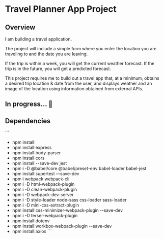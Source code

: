 # Travel Planner App Project

## Overview
I am building a travel application.

The project will include a simple form where you enter the location you are traveling to and the date you are leaving.

If the trip is within a week, you will get the current weather forecast. If the trip is in the future, you will get a predicted forecast.

This project requires me to build out a travel app that, at a minimum, obtains a desired trip location & date from the user, and displays weather and an image of the location using information obtained from external APIs.

## In progress... :construction:

## Dependencies

´´´
- npm install
- npm install express
- npm install body-parser
- npm install cors
- npm install --save-dev jest
- npm i -D @babel/core @babel/preset-env babel-loader babel-jest
- npm install supertest —save-dev
- npm i webpack webpack-cli
- npm i -D html-webpack-plugin
- npm i -D clean-webpack-plugin
- npm i -D webpack-dev-server 
- npm i -D style-loader node-sass css-loader sass-loader
- npm i -D mini-css-extract-plugin
- npm install css-minimizer-webpack-plugin --save-dev
- npm i -D terser-webpack-plugin
- npm install dotenv
- npm install workbox-webpack-plugin --save-dev
- npm install axios
´´´

